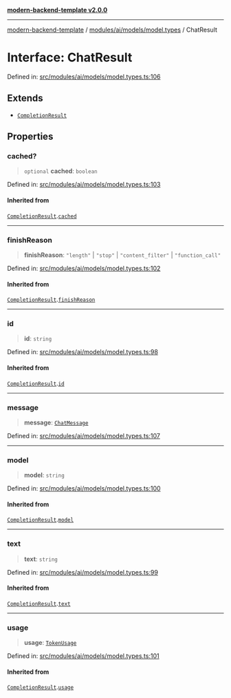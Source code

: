 [**modern-backend-template v2.0.0**](../../../../../README.md)

***

[modern-backend-template](../../../../../modules.md) / [modules/ai/models/model.types](../README.md) / ChatResult

# Interface: ChatResult

Defined in: [src/modules/ai/models/model.types.ts:106](https://github.com/maemreyo/saas-4cus-nodejs/blob/2a5b3f3aa11335dfa561e80e1feabb8e6084261e/src/modules/ai/models/model.types.ts#L106)

## Extends

- [`CompletionResult`](CompletionResult.md)

## Properties

### cached?

> `optional` **cached**: `boolean`

Defined in: [src/modules/ai/models/model.types.ts:103](https://github.com/maemreyo/saas-4cus-nodejs/blob/2a5b3f3aa11335dfa561e80e1feabb8e6084261e/src/modules/ai/models/model.types.ts#L103)

#### Inherited from

[`CompletionResult`](CompletionResult.md).[`cached`](CompletionResult.md#cached)

***

### finishReason

> **finishReason**: `"length"` \| `"stop"` \| `"content_filter"` \| `"function_call"`

Defined in: [src/modules/ai/models/model.types.ts:102](https://github.com/maemreyo/saas-4cus-nodejs/blob/2a5b3f3aa11335dfa561e80e1feabb8e6084261e/src/modules/ai/models/model.types.ts#L102)

#### Inherited from

[`CompletionResult`](CompletionResult.md).[`finishReason`](CompletionResult.md#finishreason)

***

### id

> **id**: `string`

Defined in: [src/modules/ai/models/model.types.ts:98](https://github.com/maemreyo/saas-4cus-nodejs/blob/2a5b3f3aa11335dfa561e80e1feabb8e6084261e/src/modules/ai/models/model.types.ts#L98)

#### Inherited from

[`CompletionResult`](CompletionResult.md).[`id`](CompletionResult.md#id)

***

### message

> **message**: [`ChatMessage`](ChatMessage.md)

Defined in: [src/modules/ai/models/model.types.ts:107](https://github.com/maemreyo/saas-4cus-nodejs/blob/2a5b3f3aa11335dfa561e80e1feabb8e6084261e/src/modules/ai/models/model.types.ts#L107)

***

### model

> **model**: `string`

Defined in: [src/modules/ai/models/model.types.ts:100](https://github.com/maemreyo/saas-4cus-nodejs/blob/2a5b3f3aa11335dfa561e80e1feabb8e6084261e/src/modules/ai/models/model.types.ts#L100)

#### Inherited from

[`CompletionResult`](CompletionResult.md).[`model`](CompletionResult.md#model)

***

### text

> **text**: `string`

Defined in: [src/modules/ai/models/model.types.ts:99](https://github.com/maemreyo/saas-4cus-nodejs/blob/2a5b3f3aa11335dfa561e80e1feabb8e6084261e/src/modules/ai/models/model.types.ts#L99)

#### Inherited from

[`CompletionResult`](CompletionResult.md).[`text`](CompletionResult.md#text)

***

### usage

> **usage**: [`TokenUsage`](TokenUsage.md)

Defined in: [src/modules/ai/models/model.types.ts:101](https://github.com/maemreyo/saas-4cus-nodejs/blob/2a5b3f3aa11335dfa561e80e1feabb8e6084261e/src/modules/ai/models/model.types.ts#L101)

#### Inherited from

[`CompletionResult`](CompletionResult.md).[`usage`](CompletionResult.md#usage)
